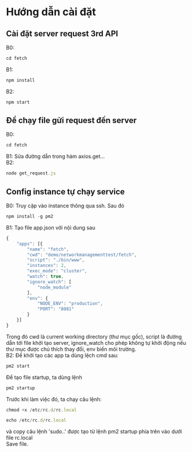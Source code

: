 # Hướng dẫn cài đặt
## Cài đặt server request 3rd API
B0:
```javascript
cd fetch
```
B1:
```javascript
npm install
```
B2:
```javascript
npm start
```

## Để chạy file gửi request đến server
B0:
```javascript
cd fetch
```
B1:
Sửa đường dẫn trong hàm axios.get...
</br>
B2:
```javascript
node get_request.js
```

## Config instance tự chạy service
B0: Truy cập vào instance thông qua ssh. Sau đó
```javascript
npm install -g pm2
```
B1: Tạo file app.json với nội dung sau
```javascript
{
    "apps": [{
        "name": "fetch",
        "cwd": "demo/networkmanagementtest/fetch",
        "script": "./bin/www",
        "instances": 2,
        "exec_mode": "cluster",
        "watch": true,
        "ignore_watch": [
            "node_module"
        ],
        "env": {
            "NODE_ENV": "production",
            "PORT": "8081"
        }
    }]
}
```
Trong đó cwd là current working directory (thư mục gốc), script là đường dẫn tới file khởi tạo server, ignore_watch cho phép không tự khởi động nếu thư mục được chú thích thay đổi, env biến môi trường.
</br>
B2: Để khởi tạo các app ta dùng lệch cmd sau:
```javascript
pm2 start
```
Để tạo file startup, ta dùng lệnh
```javascript
pm2 startup
```
Trước khi làm việc đó, ta chạy câu lệnh:
```javascript
chmod +x /etc/rc.d/rc.local
```
```javascript
echo /etc/rc.d/rc.local
```
và copy câu lệnh 'sudo..' được tạo từ lệnh pm2 startup phía trên vào dưới file rc.local
</br>
Save file.
